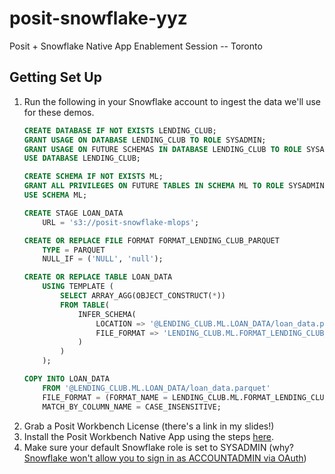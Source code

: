 # posit-snowflake-yyz
Posit + Snowflake Native App Enablement Session -- Toronto

## Getting Set Up

1. Run the following in your Snowflake account to ingest the data we'll use for these demos.
    ```sql
    CREATE DATABASE IF NOT EXISTS LENDING_CLUB;
    GRANT USAGE ON DATABASE LENDING_CLUB TO ROLE SYSADMIN;
    GRANT USAGE ON FUTURE SCHEMAS IN DATABASE LENDING_CLUB TO ROLE SYSADMIN;
    USE DATABASE LENDING_CLUB;
    
    CREATE SCHEMA IF NOT EXISTS ML;
    GRANT ALL PRIVILEGES ON FUTURE TABLES IN SCHEMA ML TO ROLE SYSADMIN;
    USE SCHEMA ML;

    CREATE STAGE LOAN_DATA
        URL = 's3://posit-snowflake-mlops';

    CREATE OR REPLACE FILE FORMAT FORMAT_LENDING_CLUB_PARQUET
        TYPE = PARQUET
        NULL_IF = ('NULL', 'null');

    CREATE OR REPLACE TABLE LOAN_DATA
        USING TEMPLATE (
            SELECT ARRAY_AGG(OBJECT_CONSTRUCT(*))
            FROM TABLE(
                INFER_SCHEMA(
                    LOCATION => '@LENDING_CLUB.ML.LOAN_DATA/loan_data.parquet',
                    FILE_FORMAT => 'LENDING_CLUB.ML.FORMAT_LENDING_CLUB_PARQUET'
                )
            )
        );

    COPY INTO LOAN_DATA
        FROM '@LENDING_CLUB.ML.LOAN_DATA/loan_data.parquet'
        FILE_FORMAT = (FORMAT_NAME = LENDING_CLUB.ML.FORMAT_LENDING_CLUB_PARQUET)
        MATCH_BY_COLUMN_NAME = CASE_INSENSITIVE;
    ```
2. Grab a Posit Workbench License (there's a link in my slides!)
3. Install the Posit Workbench Native App using the steps [here](https://docs.posit.co/ide/server-pro/2024.08.0/integration/snowflake/native-app/install.html).
4. Make sure your default Snowflake role is set to SYSADMIN (why? [Snowflake won't allow you to sign in as ACCOUNTADMIN via OAuth](https://docs.snowflake.com/en/user-guide/oauth-custom#blocking-specific-roles-from-using-the-integration))

